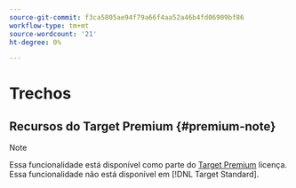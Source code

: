 ```yaml
---
source-git-commit: f3ca5805ae94f79a66f4aa52a46b4fd06909bf86
workflow-type: tm+mt
source-wordcount: '21'
ht-degree: 0%

---
```

# Trechos

## Recursos do Target Premium {#premium-note}

>[!NOTE]
>
>Essa funcionalidade está disponível como parte do [Target Premium](/help/c-intro/intro.md#premium) licença. Essa funcionalidade não está disponível em [!DNL Target Standard].


